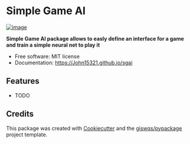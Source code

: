 # Simple Game AI


[![image](https://img.shields.io/pypi/v/sgai.svg)](https://pypi.python.org/pypi/sgai)


**Simple Game AI package allows to easly define an interface for a game and train a simple neural net to play it**


-   Free software: MIT license
-   Documentation: https://John15321.github.io/sgai
    

## Features

-   TODO

## Credits

This package was created with [Cookiecutter](https://github.com/cookiecutter/cookiecutter) and the [giswqs/pypackage](https://github.com/giswqs/pypackage) project template.
